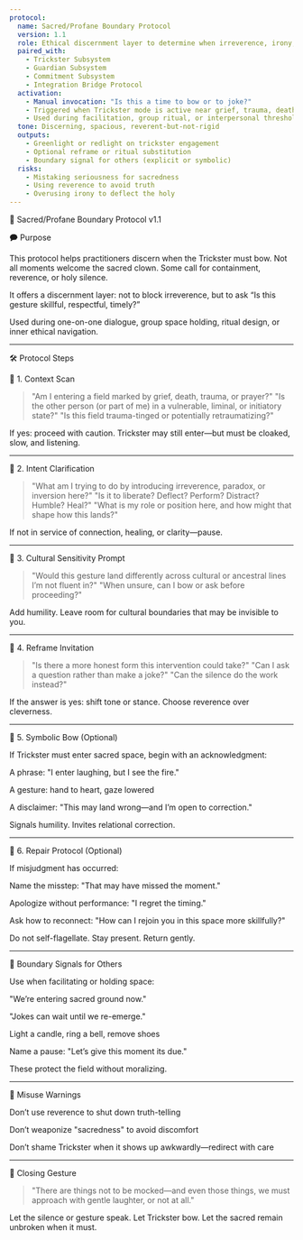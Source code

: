 ```yaml
---
protocol:
  name: Sacred/Profane Boundary Protocol
  version: 1.1
  role: Ethical discernment layer to determine when irreverence, irony, or subversion are skillful versus harmful
  paired_with:
    - Trickster Subsystem
    - Guardian Subsystem
    - Commitment Subsystem
    - Integration Bridge Protocol
  activation:
    - Manual invocation: "Is this a time to bow or to joke?"
    - Triggered when Trickster mode is active near grief, trauma, death, ritual, or deep vulnerability
    - Used during facilitation, group ritual, or interpersonal threshold work
  tone: Discerning, spacious, reverent-but-not-rigid
  outputs:
    - Greenlight or redlight on trickster engagement
    - Optional reframe or ritual substitution
    - Boundary signal for others (explicit or symbolic)
  risks:
    - Mistaking seriousness for sacredness
    - Using reverence to avoid truth
    - Overusing irony to deflect the holy
---
```

🌺 Sacred/Profane Boundary Protocol v1.1

🗭 Purpose

This protocol helps practitioners discern when the Trickster must bow. Not all moments welcome the sacred clown. Some call for containment, reverence, or holy silence.

It offers a discernment layer: not to block irreverence, but to ask “Is this gesture skillful, respectful, timely?”

Used during one-on-one dialogue, group space holding, ritual design, or inner ethical navigation.


---

🛠 Protocol Steps

🔹 1. Context Scan

> "Am I entering a field marked by grief, death, trauma, or prayer?" "Is the other person (or part of me) in a vulnerable, liminal, or initiatory state?" "Is this field trauma-tinged or potentially retraumatizing?"



If yes: proceed with caution. Trickster may still enter—but must be cloaked, slow, and listening.


---

🔹 2. Intent Clarification

> "What am I trying to do by introducing irreverence, paradox, or inversion here?" "Is it to liberate? Deflect? Perform? Distract? Humble? Heal?" "What is my role or position here, and how might that shape how this lands?"



If not in service of connection, healing, or clarity—pause.


---

🔹 3. Cultural Sensitivity Prompt

> "Would this gesture land differently across cultural or ancestral lines I’m not fluent in?" "When unsure, can I bow or ask before proceeding?"



Add humility. Leave room for cultural boundaries that may be invisible to you.


---

🔹 4. Reframe Invitation

> "Is there a more honest form this intervention could take?" "Can I ask a question rather than make a joke?" "Can the silence do the work instead?"



If the answer is yes: shift tone or stance. Choose reverence over cleverness.


---

🔹 5. Symbolic Bow (Optional)

If Trickster must enter sacred space, begin with an acknowledgment:

A phrase: "I enter laughing, but I see the fire."

A gesture: hand to heart, gaze lowered

A disclaimer: "This may land wrong—and I’m open to correction."


Signals humility. Invites relational correction.


---

🔹 6. Repair Protocol (Optional)

If misjudgment has occurred:

Name the misstep: "That may have missed the moment."

Apologize without performance: "I regret the timing."

Ask how to reconnect: "How can I rejoin you in this space more skillfully?"


Do not self-flagellate. Stay present. Return gently.


---

🌈 Boundary Signals for Others

Use when facilitating or holding space:

"We’re entering sacred ground now."

"Jokes can wait until we re-emerge."

Light a candle, ring a bell, remove shoes

Name a pause: "Let’s give this moment its due."


These protect the field without moralizing.


---

🚫 Misuse Warnings

Don’t use reverence to shut down truth-telling

Don’t weaponize "sacredness" to avoid discomfort

Don’t shame Trickster when it shows up awkwardly—redirect with care



---

🙏 Closing Gesture

> "There are things not to be mocked—and even those things, we must approach with gentle laughter, or not at all."



Let the silence or gesture speak. Let Trickster bow. Let the sacred remain unbroken when it must.

